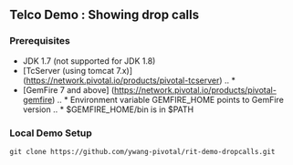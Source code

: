 ## Telco Demo : Showing drop calls

### Prerequisites
* JDK 1.7 (not supported for JDK 1.8)
* [TcServer (using tomcat 7.x)] (https://network.pivotal.io/products/pivotal-tcserver)
.. * 
* [GemFire 7 and above] (https://network.pivotal.io/products/pivotal-gemfire)
.. * Environment variable GEMFIRE_HOME points to GemFire version
.. * $GEMFIRE_HOME/bin is in $PATH

 
### Local Demo Setup
```shell
git clone https://github.com/ywang-pivotal/rit-demo-dropcalls.git
```



